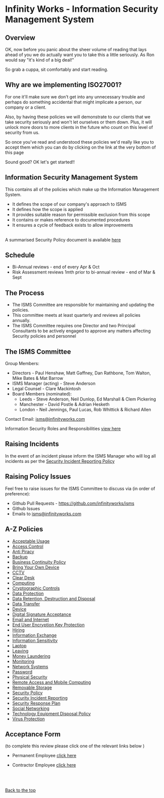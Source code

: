 # Infinity Works - Information Security Management System

## Overview
OK, now before you panic about the sheer volume of reading that lays ahead of you we do actually want you to take this a little seriously. As Ron would say "it's kind of a big deal!"

So grab a cuppa, sit comfortably and start reading. 

## Why are we implementing ISO27001?
For one it'll make sure we don't get into any unnecessary trouble and perhaps do something accidental that might implicate a person, our company or a client. 

Also, by having these policies we will demonstrate to our clients that we take security seriously and won't let ourselves or them down. 
Plus, it will unlock more doors to more clients in the future who count on this level of security from us. 

So once you've read and understood these policies we'd really like you to accept them which you can do by clicking on the link at the very bottom of this page

Sound good? OK let's get started!!


## Information Security Management System

This contains all of the policies which make up the Information Management System.

* It defines the scope of our company's approach to ISMS
* It defines how the scope is applied
* It provides suitable reason for permissible exclusion from this scope
* It contains or makes reference to documented procedures
* It ensures a cycle of feedback exists to allow improvements 

<br>A summarised Security Policy document is available [here](security/readme.md)

## Schedule  
* Bi-Annual reviews - end of every Apr & Oct
* Risk Assessment reviews 1mth prior to bi-annual review - end of Mar & Sept

## The Process
* The ISMS Committee are responsible for maintaining and updating the policies.
* This committee meets at least quarterly and reviews all policies annually.
* The ISMS Committee requires one Director and two Principal Consultants to be actively engaged to approve any matters affecting Security policies and personnel

## The ISMS Committee 
Group Members:
* Directors - Paul Henshaw, Matt Gaffney, Dan Rathbone, Tom Walton, Mike Bates & Mat Barrow
* ISMS Manager (acting) - Steve Anderson
* Legal Counsel - Clare Mackintosh
* Board Members (nominated): 
   * Leeds - Steve Anderson, Neil Dunlop, Ed Marshall & Clem Pickering
   * Manchester - David Postle & Adrian Hesketh
   * London - Neil Jennings, Paul Lucas, Rob Whittick & Richard Allen

Contact Email: isms@infinityworks.com 

Information Security Roles and Responsibilities [view here](security#information-security-roles-and-responsibilities)

## Raising Incidents
In the event of an incident please inform the ISMS Manager who will log all incidents as per the [Security Incident Reporting Policy](securityincidentreporting/readme.md) 

## Raising Policy Issues
Feel free to raise issues for the ISMS Committee to discuss via (in order of preference):
   * Github Pull Requests - https://github.com/infinityworks/isms
   * Github Issues
   * Emails to isms@infinityworks.com

## A-Z Policies

* [Acceptable Usage](acceptableusage/readme.md)
* [Access Control](accesscontrol/readme.md)
* [Anti Piracy](antipiracy/readme.md)
* [Backup](backup/readme.md)
* [Business Continuity Policy](bcp/readme.md)
* [Bring Your Own Device](byod/readme.md)
* [CCTV](physicalsecurity/readme.md)
* [Clear Desk](cleardesk/readme.md)
* [Computing](computing/readme.md)
* [Cryptographic Controls](cryptographiccontrols/readme.md)
* [Data Protection](dataprotection/readme.md)
* [Data Retention, Destruction and Disposal](dataretentionanddisposal/readme.md)
* [Data Transfer](datatransfer/readme.md)
* [Device](device/readme.md)
* [Digital Signature Acceptance](digitalsignatureacceptance/readme.md)
* [Email and Internet](emailandinternet/readme.md)
* [End User Encryption Key Protection](enduserencryptionkeyprotection/readme.md)
* [Hiring](hiring/readme.md)
* [Information Exchange](informationexchange/readme.md)
* [Information Sensitivity](informationsensitivity/readme.md)
* [Laptop](device/readme.md)
* [Leaving](leaving/readme.md)
* [Money Laundering](moneylaundering/readme.md)
* [Monitoring](monitoring/readme.md)
* [Network Systems](networksystems/readme.md)
* [Password](password/readme.md)
* [Physical Security](physicalsecurity/readme.md)
* [Remote Access and Mobile Computing](remoteaccessandmobilecomputing/readme.md)
* [Removable Storage](removeablestorage/readme.md)
* [Security Policy](security/readme.md)
* [Security Incident Reporting](securityincidentreporting/readme.md)
* [Security Response Plan](securityresponseplan/readme.md)
* [Social Networking](socialnetworking/readme.md)
* [Technology Equipment Disposal Policy](technologyequipmentdisposal/readme.md)
* [Virus Protection](virusprotection/readme.md)


## Acceptance Form 
(to complete this review please click one of the relevant links below )

* Permanent Employee [click here](https://docs.google.com/forms/d/e/1FAIpQLSfyqxcy6PcsnT7rakh18dXckpDsXL4fmO4k7snyCvsWGZ0Kew/viewform) 

* Contractor Employee [click here ](https://docs.google.com/forms/d/e/1FAIpQLSd2QfbOqf6mSP8VnwFziG9DgzXz-1FKsB2E8QL6fSY13IryvA/viewform)

<br><br><br>
[Back to the top](./README.md)
